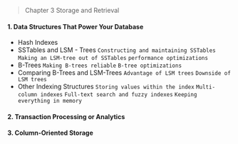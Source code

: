 > Chapter 3 Storage and Retrieval

#### 1. Data Structures That Power Your Database
* Hash Indexes
* SSTables and LSM - Trees ```Constructing and maintaining SSTables``` ```Making an LSM-tree out of SSTables``` ```performance optimizations``` 
* B-Trees ```Making B-trees reliable``` ```B-tree optimizations``` 
* Comparing B-Trees and LSM-Trees ```Advantage of LSM trees``` ```Downside of LSM trees``` 
* Other Indexing Structures ```Storing values within the index``` ```Multi-column indexes``` ```Full-text search and fuzzy indexes``` ```Keeping everything in memory```
#### 2. Transaction Processing or Analytics

#### 3. Column-Oriented Storage
